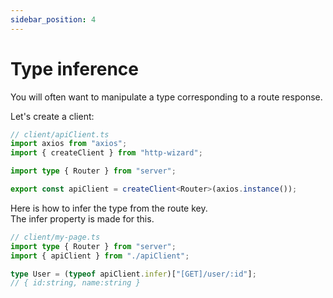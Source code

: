```yaml
---
sidebar_position: 4
---
```


# Type inference

You will often want to manipulate a type corresponding to a route response.

Let's create a client:

```typescript title="Create client"
// client/apiClient.ts
import axios from "axios";
import { createClient } from "http-wizard";

import type { Router } from "server";

export const apiClient = createClient<Router>(axios.instance());
```

Here is how to infer the type from the route key.  
The infer property is made for this.

```typescript title="apiClient usage"
// client/my-page.ts
import type { Router } from "server";
import { apiClient } from "./apiClient";

type User = (typeof apiClient.infer)["[GET]/user/:id"];
// { id:string, name:string }
```
